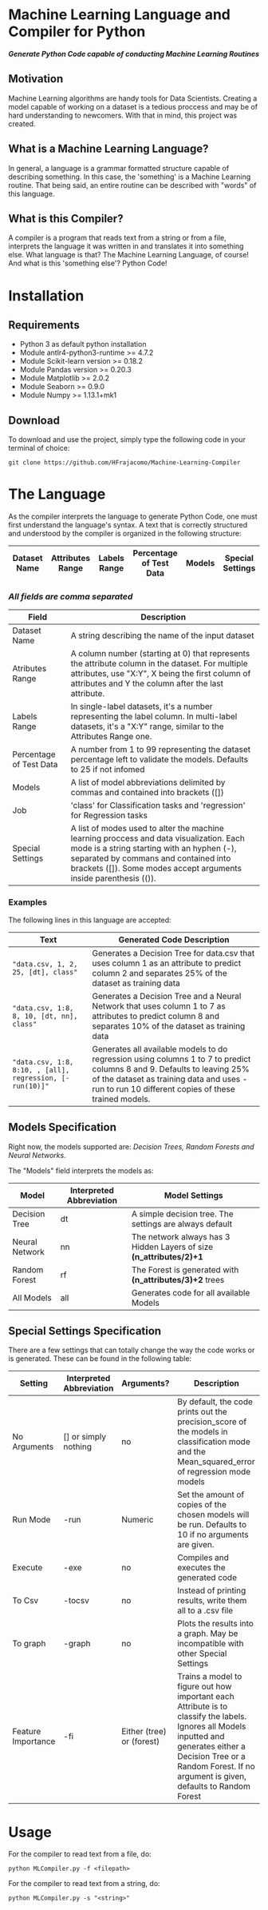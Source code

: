 # Machine Learning Language and Compiler for Python
***Generate Python Code capable of conducting Machine Learning Routines***

## Motivation

Machine Learning algorithms are handy tools for Data Scientists. Creating a model capable of working on a dataset is a tedious proccess and may be of hard understanding to newcomers. With that in mind, this project was created.

## What is a Machine Learning Language?

In general, a language is a grammar formatted structure capable of describing something. In this case, the 'something' is a Machine Learning routine. That being said, an entire routine can be described with "words" of this language.

## What is this Compiler?

A compiler is a program that reads text from a string or from a file, interprets the language it was written in and translates it into something else. What language is that? The Machine Learning Language, of course! And what is this 'something else'? Python Code!

# Installation
## Requirements

 - Python 3 as default python installation
 - Module antlr4-python3-runtime >= 4.7.2
 - Module Scikit-learn version >= 0.18.2
 - Module Pandas version >= 0.20.3
 - Module Matplotlib >= 2.0.2
 - Module Seaborn >= 0.9.0
 - Module Numpy >= 1.13.1+mk1



## Download
To download and use the project, simply type the following code in your terminal of choice:

    git clone https://github.com/HFrajacomo/Machine-Learning-Compiler

# The Language

As the compiler interprets the language to generate Python Code, one must first understand the language's syntax. A text that is correctly structured and understood by the compiler is organized in the following structure:

|  Dataset Name  | Attributes Range | Labels Range | Percentage of Test Data | Models | Special Settings                    |
|----------------|-------------------------------|-----------------------------|---------|--------| ----|

### ***All fields are comma separated***

| Field | Description  |
|--|--|
| Dataset Name | A string describing the name of the input dataset  |
| Atributes Range | A column number (starting at 0) that represents the attribute column in the dataset. For multiple attributes, use "X:Y", X being the first column of attributes and Y the column after the last attribute. 
| Labels Range | In single-label datasets, it's a number representing the label column. In multi-label datasets, it's a "X:Y" range, similar to the Attributes Range one.
| Percentage of Test Data | A number from 1 to 99 representing the dataset percentage left to validate the models. Defaults to 25 if not infomed
| Models | A list of model abbreviations delimited by commas and contained into brackets ([])
| Job | 'class' for Classification tasks and 'regression' for Regression tasks
| Special Settings | A list of modes used to alter the machine learning proccess and data visualization. Each mode is a string starting with an hyphen (-), separated by commans and contained into brackets ([]). Some modes accept arguments inside parenthesis (()).

### Examples

The following lines in this language are accepted:

| Text                | Generated Code Description |
|---------------------------------|--|
| `"data.csv, 1, 2, 25, [dt], class"` | Generates a Decision Tree for data.csv that uses column 1 as an attribute to predict column 2 and separates 25% of the dataset as training data |
| `"data.csv, 1:8, 8, 10, [dt, nn], class"` | Generates a Decision Tree and a Neural Network that uses column 1 to 7 as attributes to predict column 8 and separates 10% of the dataset as training data
| `"data.csv, 1:8, 8:10, , [all], regression, [-run(10)]"` | Generates all available models to do regression using columns 1 to 7 to predict columns 8 and 9. Defaults to leaving 25% of the dataset as training data and uses -run to run 10 different copies of these trained models.


## Models Specification

Right now, the models supported are: *Decision Trees, Random Forests and Neural Networks.*

The "Models" field interprets the models as:

| Model | Interpreted Abbreviation | Model Settings |
|--|--|--|
| Decision Tree | dt | A simple decision tree. The settings are always default 
| Neural Network | nn | The network always has 3 Hidden Layers of size **(n_attributes/2)+1** 
| Random Forest | rf | The Forest is generated with **(n_attributes/3)+2** trees 
| All Models | all | Generates code for all available Models

## Special Settings Specification

There are a few settings that can totally change the way the code works or is generated. These can be found in the following table:

| Setting | Interpreted Abbreviation | Arguments? | Description |
|--|--|--|--|
| No Arguments | [] or simply nothing | no | By default, the code prints out the precision_score of the models in classification mode and the Mean_squared_error of regression mode models |
| Run Mode | -run | Numeric | Set the amount of copies of the chosen models will be run. Defaults to 10 if no arguments are given.
| Execute | -exe | no | Compiles and executes the generated code
| To Csv | -tocsv | no | Instead of printing results, write them all to a .csv file
| To graph | -graph | no | Plots the results into a graph. May be incompatible with other Special Settings
| Feature Importance | -fi | Either (tree) or (forest)| Trains a model to figure out how important each Attribute is to classify the labels. Ignores all Models inputted and generates either a Decision Tree or a Random Forest. If no argument is given, defaults to Random Forest


# Usage

For the compiler to read text from a file, do:

    python MLCompiler.py -f <filepath>

For the compiler to read text from a string, do:

    python MLCompiler.py -s "<string>"

